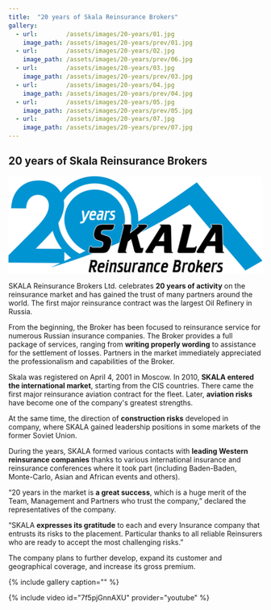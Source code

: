 ```yaml
---
title:  "20 years of Skala Reinsurance Brokers"
gallery:
  - url:        /assets/images/20-years/01.jpg
    image_path: /assets/images/20-years/prev/01.jpg
  - url:        /assets/images/20-years/02.jpg
    image_path: /assets/images/20-years/prev/06.jpg
  - url:        /assets/images/20-years/03.jpg
    image_path: /assets/images/20-years/prev/03.jpg
  - url:        /assets/images/20-years/04.jpg
    image_path: /assets/images/20-years/prev/04.jpg
  - url:        /assets/images/20-years/05.jpg
    image_path: /assets/images/20-years/prev/05.jpg
  - url:        /assets/images/20-years/07.jpg
    image_path: /assets/images/20-years/prev/07.jpg
---
```



## 20 years of Skala Reinsurance Brokers
![](/assets/images/20-years/Logo_20.png)

<!--more-->

SKALA Reinsurance Brokers Ltd. celebrates **20 years of activity** on the reinsurance market and has gained the trust of many partners around the world.
The first major reinsurance contract was the largest Oil Refinery in Russia.

From the beginning, the Broker has been focused to reinsurance service for numerous Russian insurance companies.
The Broker provides a full package of services, ranging from **writing properly wording** to assistance for the settlement of losses.
Partners in the market immediately appreciated the professionalism and capabilities of the Broker.

Skala was registered on April 4, 2001 in Moscow. In 2010, **SKALA entered the international market**, starting from the CIS countries.
There came the first major reinsurance aviation contract for the fleet.
Later, **aviation risks** have become one of the company&#39;s greatest strengths.

At the same time, the direction of **construction risks** developed in company, where SKALA gained leadership positions in some markets of the former Soviet Union.

During the years, SKALA formed various contacts with **leading Western reinsurance companies** thanks to various international insurance and reinsurance conferences where it took part (including Baden-Baden, Monte-Carlo, Asian and African events and others).

“20 years in the market is **a great success**, which is a huge merit of the Team, Management and Partners who trust the company,” declared the representatives of the company.

“SKALA **expresses its gratitude** to each and every Insurance company that entrusts its risks to the placement. Particular thanks to all reliable Reinsurers who are ready to accept the most challenging risks.”

The company plans to further develop, expand its customer and geographical coverage, and increase its gross
premium.

{% include gallery caption="" %}

{% include video id="7f5pjGnnAXU" provider="youtube" %}

